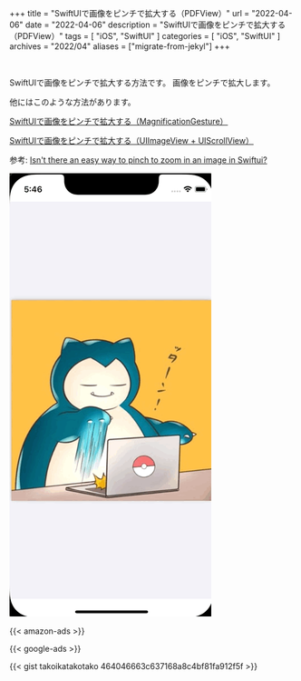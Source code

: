 +++
title =  "SwiftUIで画像をピンチで拡大する（PDFView）"
url = "2022-04-06"
date = "2022-04-06"
description = "SwiftUIで画像をピンチで拡大する（PDFView）"
tags = [
  "iOS",
  "SwiftUI"
]
categories = [
  "iOS",
  "SwiftUI"
]
archives = "2022/04"
aliases = ["migrate-from-jekyl"]
+++

<br>

SwiftUIで画像をピンチで拡大する方法です。
画像をピンチで拡大します。

他にはこのような方法があります。

[SwiftUIで画像をピンチで拡大する（MagnificationGesture）](/2022-04-05)

[SwiftUIで画像をピンチで拡大する（UIImageView + UIScrollView）](/2022-04-07)


参考: [Isn't there an easy way to pinch to zoom in an image in Swiftui?](https://stackoverflow.com/questions/58341820/isnt-there-an-easy-way-to-pinch-to-zoom-in-an-image-in-swiftui)

![Pinch and Zoom](1.gif)


<!-- Amazon Ads -->
{{< amazon-ads >}}

<!-- Google Ads -->
{{< google-ads >}}

{{< gist takoikatakotako 464046663c637168a8c4bf81fa912f5f >}}

